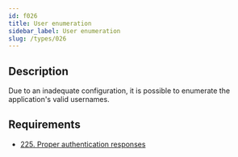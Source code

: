 ```yaml
---
id: f026
title: User enumeration
sidebar_label: User enumeration
slug: /types/026
---
```


## Description

Due to an inadequate configuration, it is possible to enumerate the
application's valid usernames.

## Requirements

- [225. Proper authentication responses](/criteria/authentication/225)
